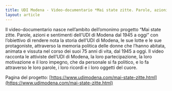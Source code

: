 ```yaml
---
title: UDI Modena - Video-documentario *Mai state zitte. Parole, azioni e sentimenti delle donne dell'UDI di Modena dal 1945 a oggi*
layout: article
---
```


Il video-documentario nasce nell’ambito dell’omonimo progetto “Mai state zitte. Parole, azioni e sentimenti dell’UDI di Modena dal 1945 a oggi” con l’obiettivo di rendere nota la storia dell’UDI di Modena, le sue lotte e le sue protagoniste, attraverso la memoria politica delle donne che l’hanno abitata, animata e vissuta nel corso dei suoi 75 anni di vita, dal 1945 a oggi.
Il video racconta le attiviste dell’UDI di Modena, la loro partecipazione, la loro motivazione e il loro impegno, che da personale si fa politico, e lo fa attraverso le loro parole, i loro ricordi e i loro oggetti del cuore.

Pagina del progetto: [https://www.udimodena.com/mai-state-zitte.html](https://www.udimodena.com/mai-state-zitte.html)

